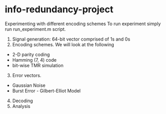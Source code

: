 # info-redundancy-project
Experimenting with different encoding schemes
To run experiment simply run run_experiment.m script. 
1. Signal generation: 64-bit vector comprised of 1s and 0s 
2. Encoding schemes. We will look at the following
 * 2-D parity coding
 * Hamming (7, 4) code
 * bit-wise TMR simulation
3. Error vectors.
 * Gaussian Noise  
 * Burst Error - Gilbert-Elliot Model 
4. Decoding
5. Analysis

